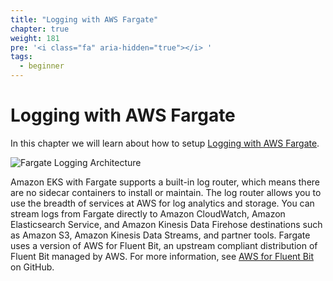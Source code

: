 ```yaml
---
title: "Logging with AWS Fargate"
chapter: true
weight: 181
pre: '<i class="fa" aria-hidden="true"></i> '
tags:
  - beginner
---
```


# Logging with AWS Fargate

In this chapter we will learn about how to setup [Logging with AWS Fargate](https://docs.aws.amazon.com/eks/latest/userguide/fargate-logging.html).

![Fargate Logging Architecture](/images/fargate-logging/architecture.png)

Amazon EKS with Fargate supports a built-in log router, which means there are no sidecar containers to install or maintain. The log router allows you to use the breadth of services at AWS for log analytics and storage. You can stream logs from Fargate directly to Amazon CloudWatch, Amazon Elasticsearch Service, and Amazon Kinesis Data Firehose destinations such as Amazon S3, Amazon Kinesis Data Streams, and partner tools. Fargate uses a version of AWS for Fluent Bit, an upstream compliant distribution of Fluent Bit managed by AWS. For more information, see [AWS for Fluent Bit](https://github.com/aws/aws-for-fluent-bit) on GitHub.
